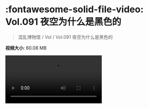 # :fontawesome-solid-file-video: Vol.091 夜空为什么是黑色的

> 混乱博物馆 / Vol / Vol.091 夜空为什么是黑色的

**视频大小**: 60.08 MB

<div class="video"><video src="https://file.hsyhx.top/archive/混乱博物馆/Vol/091.mp4" controls preload>🤔 您的浏览器不支持 video 标签</video></div>